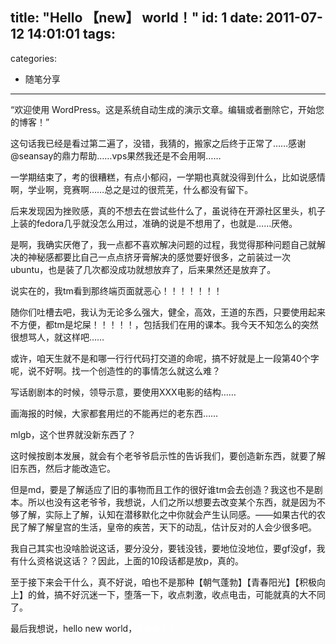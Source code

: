 title: "Hello 【new】 world！"
id: 1
date: 2011-07-12 14:01:01
tags: 
- 
categories: 
- 随笔分享
---

“欢迎使用 WordPress。这是系统自动生成的演示文章。编辑或者删除它，开始您的博客！”

这句话我已经是看过第二遍了，没错，我猜的，搬家之后终于正常了……感谢 @seansay的鼎力帮助……vps果然我还是不会用啊……<!--more-->

一学期结束了，考的很糟糕，有点小郁闷，一学期也真就没得到什么，比如说感情啊，学业啊，竞赛啊……总之是过的很荒芜，什么都没有留下。

后来发现因为挫败感，真的不想去在尝试些什么了，虽说待在开源社区里头，机子上装的fedora几乎就没怎么用过，准确的说是不想用了，也就是……厌倦。

是啊，我确实厌倦了，我一点都不喜欢解决问题的过程，我觉得那种问题自己就解决的神秘感都要比自己一点点挤牙膏解决的感觉要好很多，之前装过一次ubuntu，也是装了几次都没成功就想放弃了，后来果然还是放弃了。

说实在的，我tm看到那终端页面就恶心！！！！！！！

随你们吐槽去吧，我认为无论多么强大，健全，高效，王道的东西，只要使用起来不方便，都tm是坨屎！！！！！，包括我们在用的课本。我今天不知怎么的突然很想骂人，就这样吧……

或许，咱天生就不是和哪一行行代码打交道的命呢，搞不好就是上一段第40个字呢，说不好啊。找一个创造性的的事情怎么就这么难？

写话剧剧本的时候，领导示意，要使用XXX电影的结构……

画海报的时候，大家都套用烂的不能再烂的老东西……

mlgb，这个世界就没新东西了？

这时候按剧本发展，就会有个老爷爷启示性的告诉我们，要创造新东西，就要了解旧东西，然后才能改造它。

但是md，要是了解适应了旧的事物而且工作的很好谁tm会去创造？我这也不是剧本。所以也没有这老爷爷，我想说，人们之所以想要去改变某个东西，就是因为不够了解，实际上了解，认知在潜移默化之中你就会产生认同感。——如果古代的农民了解了解皇宫的生活，皇帝的疾苦，天下的动乱，估计反对的人会少很多吧。

我自己其实也没啥脸说这话，要分没分，要钱没钱，要地位没地位，要gf没gf，我有什么资格说这话？？因此，上面的10段话都是放p，真的。

至于接下来会干什么，真不好说，咱也不是那种【朝气蓬勃】【青春阳光】【积极向上】的耸，搞不好沉迷一下，堕落一下，收点刺激，收点电击，可能就真的大不同了。

最后我想说，hello new world，<span style="color: #ffffff;">你妈b！！</span>